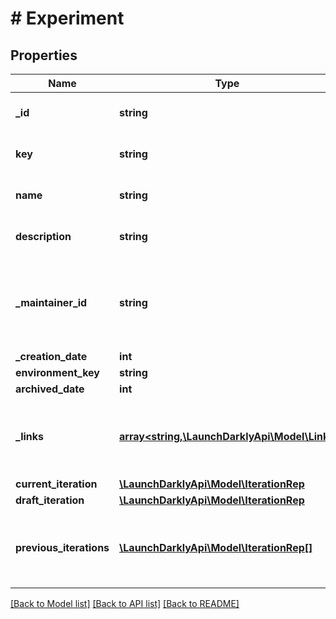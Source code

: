 # # Experiment

## Properties

Name | Type | Description | Notes
------------ | ------------- | ------------- | -------------
**_id** | **string** | The experiment ID | [optional]
**key** | **string** | The experiment key |
**name** | **string** | The experiment name |
**description** | **string** | The experiment description | [optional]
**_maintainer_id** | **string** | The ID of the member who maintains this experiment. |
**_creation_date** | **int** |  |
**environment_key** | **string** |  | [optional]
**archived_date** | **int** |  | [optional]
**_links** | [**array<string,\LaunchDarklyApi\Model\Link>**](Link.md) | The location and content type of related resources |
**current_iteration** | [**\LaunchDarklyApi\Model\IterationRep**](IterationRep.md) |  | [optional]
**draft_iteration** | [**\LaunchDarklyApi\Model\IterationRep**](IterationRep.md) |  | [optional]
**previous_iterations** | [**\LaunchDarklyApi\Model\IterationRep[]**](IterationRep.md) | Details on the previous iterations for this experiment. | [optional]

[[Back to Model list]](../../README.md#models) [[Back to API list]](../../README.md#endpoints) [[Back to README]](../../README.md)
